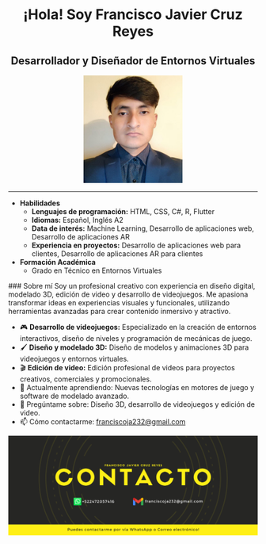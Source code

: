 <h1 align="center">¡Hola! Soy Francisco Javier Cruz Reyes</h1>
<h2 align="center">Desarrollador y Diseñador de Entornos Virtuales</h2>

<p align="center"><img src="https://github.com/francisco0033/francisco0033/blob/main/logo.jpg" alt="Logo personal" width="200"/></p>

---
<ul>
    <li><strong>Habilidades</strong>
        <ul>
            <li><strong>Lenguajes de programación:</strong> HTML, CSS, C#, R, Flutter</li>
            <li><strong>Idiomas:</strong> Español, Inglés A2</li>
            <li><strong>Data de interés:</strong> Machine Learning, Desarrollo de aplicaciones web, Desarrollo de aplicaciones AR</li>
            <li><strong>Experiencia en proyectos:</strong> Desarrollo de aplicaciones web para clientes, Desarrollo de aplicaciones AR para clientes</li>
        </ul>
    </li>
    <li><strong>Formación Académica</strong>
        <ul>
            <li>Grado en Técnico en Entornos Virtuales</li>
        </ul>
    </li>
</ul>
### Sobre mí
Soy un profesional creativo con experiencia en diseño digital, modelado 3D, edición de video y desarrollo de videojuegos. Me apasiona transformar ideas en experiencias visuales y funcionales, utilizando herramientas avanzadas para crear contenido inmersivo y atractivo.

- 🎮 **Desarrollo de videojuegos:** Especializado en la creación de entornos interactivos, diseño de niveles y programación de mecánicas de juego.
- 🖌️ **Diseño y modelado 3D:** Diseño de modelos y animaciones 3D para videojuegos y entornos virtuales.
- 🎬 **Edición de video:** Edición profesional de videos para proyectos creativos, comerciales y promocionales.
- 🌱 Actualmente aprendiendo: Nuevas tecnologías en motores de juego y software de modelado avanzado.
- 💬 Pregúntame sobre: Diseño 3D, desarrollo de videojuegos y edición de video.
- 📫 Cómo contactarme: franciscoja232@gmail.com

<p align="center"><img src="https://github.com/francisco0033/francisco0033/blob/main/banner.png" alt="Banner profesional"/></p>
